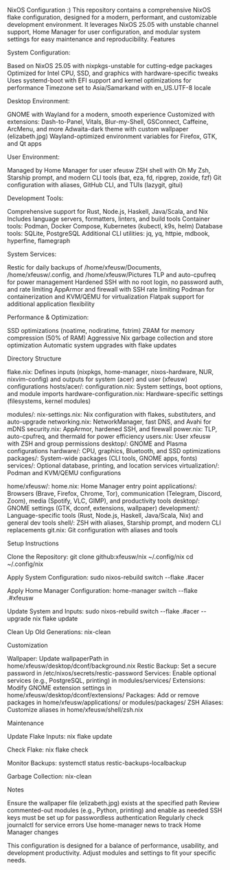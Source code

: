 NixOS Configuration :)
This repository contains a comprehensive NixOS flake configuration, designed for a modern, performant, and customizable development environment. It leverages NixOS 25.05 with unstable channel support, Home Manager for user configuration, and modular system settings for easy maintenance and reproducibility.
Features

System Configuration:

Based on NixOS 25.05 with nixpkgs-unstable for cutting-edge packages
Optimized for Intel CPU, SSD, and graphics with hardware-specific tweaks
Uses systemd-boot with EFI support and kernel optimizations for performance
Timezone set to Asia/Samarkand with en_US.UTF-8 locale


Desktop Environment:

GNOME with Wayland for a modern, smooth experience
Customized with extensions: Dash-to-Panel, Vitals, Blur-my-Shell, GSConnect, Caffeine, ArcMenu, and more
Adwaita-dark theme with custom wallpaper (elizabeth.jpg)
Wayland-optimized environment variables for Firefox, GTK, and Qt apps


User Environment:

Managed by Home Manager for user xfeusw
ZSH shell with Oh My Zsh, Starship prompt, and modern CLI tools (bat, eza, fd, ripgrep, zoxide, fzf)
Git configuration with aliases, GitHub CLI, and TUIs (lazygit, gitui)


Development Tools:

Comprehensive support for Rust, Node.js, Haskell, Java/Scala, and Nix
Includes language servers, formatters, linters, and build tools
Container tools: Podman, Docker Compose, Kubernetes (kubectl, k9s, helm)
Database tools: SQLite, PostgreSQL
Additional CLI utilities: jq, yq, httpie, mdbook, hyperfine, flamegraph


System Services:

Restic for daily backups of /home/xfeusw/Documents, /home/xfeusw/.config, and /home/xfeusw/Pictures
TLP and auto-cpufreq for power management
Hardened SSH with no root login, no password auth, and rate limiting
AppArmor and firewall with SSH rate limiting
Podman for containerization and KVM/QEMU for virtualization
Flatpak support for additional application flexibility


Performance & Optimization:

SSD optimizations (noatime, nodiratime, fstrim)
ZRAM for memory compression (50% of RAM)
Aggressive Nix garbage collection and store optimization
Automatic system upgrades with flake updates



Directory Structure

flake.nix: Defines inputs (nixpkgs, home-manager, nixos-hardware, NUR, nixvim-config) and outputs for system (acer) and user (xfeusw) configurations
hosts/acer/:
configuration.nix: System settings, boot options, and module imports
hardware-configuration.nix: Hardware-specific settings (filesystems, kernel modules)


modules/:
nix-settings.nix: Nix configuration with flakes, substituters, and auto-upgrade
networking.nix: NetworkManager, fast DNS, and Avahi for mDNS
security.nix: AppArmor, hardened SSH, and firewall
power.nix: TLP, auto-cpufreq, and thermald for power efficiency
users.nix: User xfeusw with ZSH and group permissions
desktop/: GNOME and Plasma configurations
hardware/: CPU, graphics, Bluetooth, and SSD optimizations
packages/: System-wide packages (CLI tools, GNOME apps, fonts)
services/: Optional database, printing, and location services
virtualization/: Podman and KVM/QEMU configurations


home/xfeusw/:
home.nix: Home Manager entry point
applications/: Browsers (Brave, Firefox, Chrome, Tor), communication (Telegram, Discord, Zoom), media (Spotify, VLC, GIMP), and productivity tools
desktop/: GNOME settings (GTK, dconf, extensions, wallpaper)
development/: Language-specific tools (Rust, Node.js, Haskell, Java/Scala, Nix) and general dev tools
shell/: ZSH with aliases, Starship prompt, and modern CLI replacements
git.nix: Git configuration with aliases and tools



Setup Instructions

Clone the Repository:
git clone github:xfeusw/nix ~/.config/nix
cd ~/.config/nix


Apply System Configuration:
sudo nixos-rebuild switch --flake .#acer


Apply Home Manager Configuration:
home-manager switch --flake .#xfeusw


Update System and Inputs:
sudo nixos-rebuild switch --flake .#acer --upgrade
nix flake update


Clean Up Old Generations:
nix-clean



Customization

Wallpaper: Update wallpaperPath in home/xfeusw/desktop/dconf/background.nix
Restic Backup: Set a secure password in /etc/nixos/secrets/restic-password
Services: Enable optional services (e.g., PostgreSQL, printing) in modules/services/
Extensions: Modify GNOME extension settings in home/xfeusw/desktop/dconf/extensions/
Packages: Add or remove packages in home/xfeusw/applications/ or modules/packages/
ZSH Aliases: Customize aliases in home/xfeusw/shell/zsh.nix

Maintenance

Update Flake Inputs:
nix flake update


Check Flake:
nix flake check


Monitor Backups:
systemctl status restic-backups-localbackup


Garbage Collection:
nix-clean



Notes

Ensure the wallpaper file (elizabeth.jpg) exists at the specified path
Review commented-out modules (e.g., Python, printing) and enable as needed
SSH keys must be set up for passwordless authentication
Regularly check journalctl for service errors
Use home-manager news to track Home Manager changes

This configuration is designed for a balance of performance, usability, and development productivity. Adjust modules and settings to fit your specific needs.
